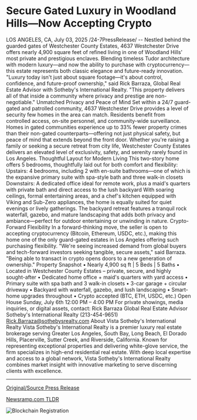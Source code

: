 # Secure Gated Luxury in Woodland Hills—Now Accepting Crypto

LOS ANGELES, CA, July 03, 2025 /24-7PressRelease/ -- Nestled behind the guarded gates of Westchester County Estates, 4637 Westchester Drive offers nearly 4,900 square feet of refined living in one of Woodland Hills' most private and prestigious enclaves. Blending timeless Tudor architecture with modern luxury—and now the ability to purchase with cryptocurrency—this estate represents both classic elegance and future-ready innovation.  "Luxury today isn't just about square footage—it's about control, confidence, and future-proof ownership," said Rick Barraza, Global Real Estate Advisor with Sotheby's International Realty. "This property delivers all of that inside a community where privacy and prestige are non-negotiable."  Unmatched Privacy and Peace of Mind Set within a 24/7 guard-gated and patrolled community, 4637 Westchester Drive provides a level of security few homes in the area can match. Residents benefit from controlled access, on-site personnel, and community-wide surveillance.  Homes in gated communities experience up to 33% fewer property crimes than their non-gated counterparts—offering not just physical safety, but peace of mind that extends beyond the front door.  Whether you're raising a family or seeking a secure retreat from city life, Westchester County Estates delivers an elevated level of exclusivity, safety, and serenity rarely found in Los Angeles.  Thoughtful Layout for Modern Living This two-story home offers 5 bedrooms, thoughtfully laid out for both comfort and flexibility: Upstairs: 4 bedrooms, including 2 with en-suite bathrooms—one of which is the expansive primary suite with spa-style bath and three walk-in closets Downstairs: A dedicated office ideal for remote work, plus a maid's quarters with private bath and direct access to the lush backyard  With soaring ceilings, formal entertaining areas, and a chef's kitchen equipped with Viking and Sub-Zero appliances, the home is equally suited for quiet evenings or lively gatherings.  The backyard retreat features a tranquil rock waterfall, gazebo, and mature landscaping that adds both privacy and ambiance—perfect for outdoor entertaining or unwinding in nature.  Crypto-Forward Flexibility In a forward-thinking move, the seller is open to accepting cryptocurrency (Bitcoin, Ethereum, USDC, etc.), making this home one of the only guard-gated estates in Los Angeles offering such purchasing flexibility.  "We're seeing increased demand from global buyers and tech-forward investors seeking tangible, secure assets," said Barraza. "Being able to transact in crypto opens doors to a new generation of ownership."  Property Snapshot • Nearly 4,900 sq ft | 5 Beds | 5 Baths • Located in Westchester County Estates – private, secure, and highly sought-after • Dedicated home office + maid's quarters with yard access • Primary suite with spa bath and 3 walk-in closets • 3-car garage + circular driveway • Backyard with waterfall, gazebo, and lush landscaping • Smart-home upgrades throughout • Crypto accepted (BTC, ETH, USDC, etc.)  Open House Sunday, July 6th 12:00 PM – 4:00 PM  For private showings, media inquiries, or digital assets, contact: Rick Barraza Global Real Estate Advisor Sotheby's International Realty (213-454-9651) Rick.Barraza@sothebysrealty.com  About Vista Sotheby's International Realty Vista Sotheby's International Realty is a premier luxury real estate brokerage serving Greater Los Angeles, South Bay, Long Beach, El Dorado Hills, Placerville, Sutter Creek, and Riverside, California. Known for representing exceptional properties and delivering white-glove service, the firm specializes in high-end residential real estate. With deep local expertise and access to a global network, Vista Sotheby's International Realty combines market insight with innovative marketing to serve discerning clients with excellence. 

---

[Original/Source Press Release](https://www.24-7pressrelease.com/press-release/524545/secure-gated-luxury-in-woodland-hillsnow-accepting-crypto)
                    

[Newsramp.com TLDR](https://newsramp.com/curated-news/luxury-la-estate-now-accepts-crypto-merging-opulence-with-innovation/e37b2f3fa511d8d2292b0525eea99843) 

 

 



![Blockchain Registration](https://cdn.newsramp.app/24-7PressRelease/qrcode/257/3/echoEqQT.webp)